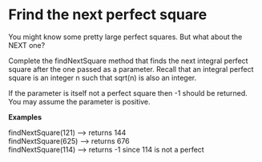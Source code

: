 # Frind the next perfect square

You might know some pretty large perfect squares. But what about the NEXT one?

Complete the findNextSquare method that finds the next integral perfect square after the one passed as a parameter. Recall that an integral perfect square is an integer n such that sqrt(n) is also an integer.

If the parameter is itself not a perfect square then -1 should be returned. You may assume the parameter is positive.

**Examples**

findNextSquare(121) --> returns 144 \
findNextSquare(625) --> returns 676 \
findNextSquare(114) --> returns -1 since 114 is not a perfect